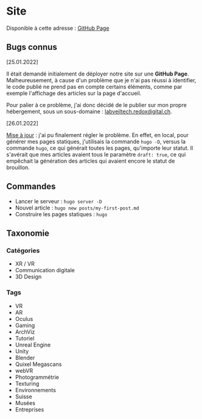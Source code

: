 # Site

Disponible à cette adresse : [GitHub Page](https://mikael-ruffieux.github.io/labveiltech/)

## Bugs connus

[25.01.2022]

Il était demandé initialement de déployer notre site sur une **GitHub Page**. Malheureusement, à cause d'un problème que je n'ai pas réussi à identifier, le code publié ne prend pas en compte certains éléments, comme par exemple l'affichage des articles sur la page d'accueil.

Pour palier à ce problème, j'ai donc décidé de le publier sur mon propre hébergement, sous un sous-domaine : [labveiltech.redoxdigital.ch](https://labveiltech.redoxdigital.ch/).

[26.01.2022]

<ins>Mise à jour</ins> : j'ai pu finalement régler le problème. En effet, en local, pour générer mes pages statiques, j'utilisais la commande `hugo -D`, versus la commande `hugo`, ce qui générait toutes les pages, qu'importe leur statut. Il s'avérait que mes articles avaient tous le paramètre `draft: true`, ce qui empêchait la génération des articles qui avaient encore le statut de brouillon.

## Commandes

- Lancer le serveur : `hugo server -D`
- Nouvel article : `hugo new posts/my-first-post.md`
- Construire les pages statiques : `hugo`

## Taxonomie

### Catégories
- XR / VR
- Communication digitale
- 3D Design

### Tags
- VR
- AR
- Oculus
- Gaming
- ArchViz
- Tutoriel
- Unreal Engine
- Unity
- Blender
- Quixel Megascans
- webVR
- Photogrammétrie
- Texturing
- Environnements
- Suisse
- Musées
- Entreprises
